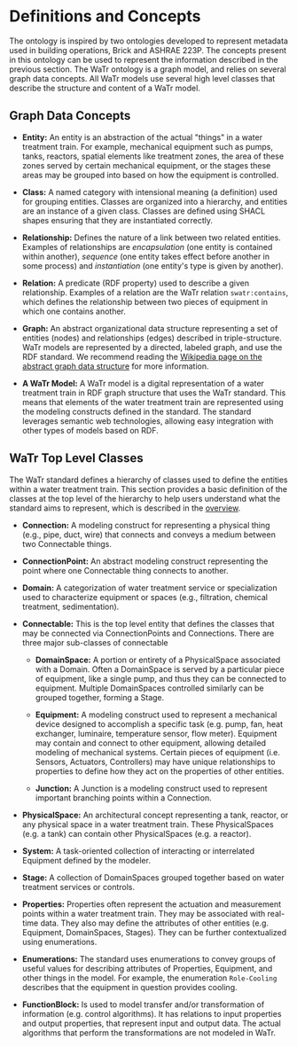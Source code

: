 # Definitions and Concepts 

The ontology is inspired by two ontologies developed to represent metadata used in building operations, Brick and ASHRAE 223P. The concepts present in this ontology can be used to represent the information described in the previous section. The WaTr ontology is a graph model, and relies on several graph data concepts. All WaTr models use several high level classes that describe the structure and content of a WaTr model. 

## Graph Data Concepts

 - **Entity:** An entity is an abstraction of the actual "things" in a water treatment train. For example, mechanical equipment such as pumps, tanks, reactors, spatial elements like treatment zones, the area of these zones served by certain mechanical equipment, or the stages these areas may be grouped into based on how the equipment is controlled.

 - **Class:** A named category with intensional meaning (a definition) used for grouping entities.
Classes are organized into a hierarchy, and entities are an instance of a given class. Classes are defined using SHACL shapes ensuring that they are instantiated correctly.

 - **Relationship:** Defines the nature of a link between two related entities.
Examples of relationships are *encapsulation* (one entity is contained within another), *sequence* (one entity takes effect before another in some process) and *instantiation* (one entity's type is given by another).

- **Relation:** A predicate (RDF property) used to describe a given relationship.
Examples of a relation are the WaTr relation `swatr:contains`, which defines the relationship between two pieces of equipment in which one contains another.  

 - **Graph:** An abstract organizational data structure representing a set of entities (nodes) and relationships (edges) described in triple-structure. WaTr models are represented by a directed, labeled graph, and use the RDF standard. We recommend reading the [Wikipedia page on the abstract graph data structure](https://en.wikipedia.org/wiki/Graph_(abstract_data_type)) for more information.

 - **A WaTr Model:** A WaTr model is a digital representation of a water treatment train in RDF graph structure that uses the WaTr standard. This means that elements of the water treatment train are represented using the modeling constructs defined in the standard. The standard leverages semantic web technologies, allowing easy integration with other types of models based on RDF.

## WaTr Top Level Classes

The WaTr standard defines a hierarchy of classes used to define the entities within a water treatment train. This section provides a basic definition of the classes at the top level of the hierarchy to help users understand what the standard aims to represent, which is described in the [overview](WaTr-overview). 

 - **Connection:** A modeling construct for representing a physical thing (e.g., pipe, duct, wire) that connects and conveys a medium between two Connectable things.

 - **ConnectionPoint:** An abstract modeling construct representing the point where one Connectable thing connects to another.

 - **Domain:** A categorization of water treatment service or specialization used to characterize equipment or spaces (e.g., filtration, chemical treatment, sedimentation).

 - **Connectable:** This is the top level entity that defines the classes that may be connected via ConnectionPoints and Connections. There are three major sub-classes of connectable

    - **DomainSpace:** A portion or entirety of a PhysicalSpace associated with a Domain. Often a DomainSpace is served by a particular piece of equipment, like a single pump, and thus they can be connected to equipment. Multiple DomainSpaces controlled similarly can be grouped together, forming a Stage.

    - **Equipment:** A modeling construct used to represent a mechanical device designed to accomplish a specific task (e.g. pump, fan, heat exchanger, luminaire, temperature sensor, flow meter). Equipment may contain and connect to other equipment, allowing detailed modeling of mechanical systems. Certain pieces of equipment (i.e. Sensors, Actuators, Controllers) may have unique relationships to properties to define how they act on the properties of other entities.

    - **Junction:** A Junction is a modeling construct used to represent important branching points within a Connection.

 - **PhysicalSpace:** An architectural concept representing a tank, reactor, or any physical space in a water treatment train. These PhysicalSpaces (e.g. a tank) can contain other PhysicalSpaces (e.g. a reactor).

 - **System:** A task-oriented collection of interacting or interrelated Equipment defined by the modeler.

 - **Stage:** A collection of DomainSpaces grouped together based on water treatment services or controls.

 - **Properties:** Properties often represent the actuation and measurement points within a water treatment train. They may be associated with real-time data. They also may define the attributes of other entities (e.g. Equipment, DomainSpaces, Stages). They can be further contextualized using enumerations.

 - **Enumerations:** The standard uses enumerations to convey groups of useful values for describing attributes of Properties, Equipment, and other things in the model. For example, the enumeration `Role-Cooling` describes that the equipment in question provides cooling.

 - **FunctionBlock:** Is used to model transfer and/or transformation of information (e.g. control algorithms). It has relations to input properties and output properties, that represent input and output data. The actual algorithms that perform the transformations are not modeled in WaTr.